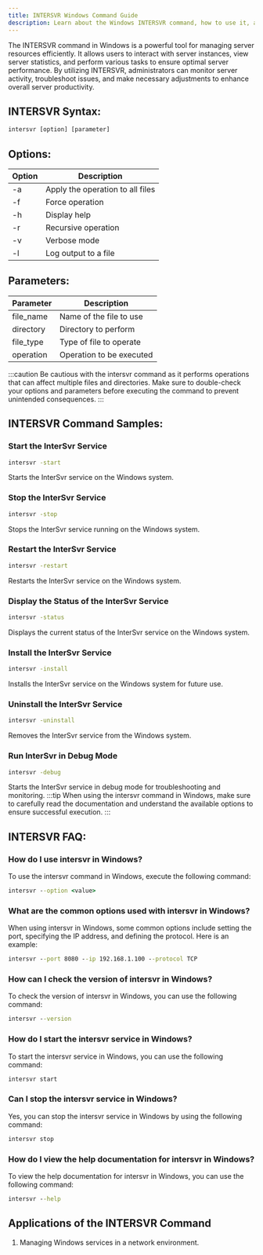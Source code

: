 ```yaml
---
title: INTERSVR Windows Command Guide
description: Learn about the Windows INTERSVR command, how to use it, and its options for managing server resources efficiently.
---
```


The INTERSVR command in Windows is a powerful tool for managing server resources efficiently. It allows users to interact with server instances, view server statistics, and perform various tasks to ensure optimal server performance. By utilizing INTERSVR, administrators can monitor server activity, troubleshoot issues, and make necessary adjustments to enhance overall server productivity.
## INTERSVR Syntax:
```cmd
intersvr [option] [parameter]
```
## Options:
| Option | Description                     |
|--------|---------------------------------|
| -a     | Apply the operation to all files |
| -f     | Force operation                  |
| -h     | Display help                     |
| -r     | Recursive operation              |
| -v     | Verbose mode                     |
| -l     | Log output to a file             |

## Parameters:
| Parameter  | Description               |
|------------|---------------------------|
| file_name  | Name of the file to use   |
| directory  | Directory to perform      |
| file_type  | Type of file to operate   |
| operation  | Operation to be executed  |

:::caution
Be cautious with the intersvr command as it performs operations that can affect multiple files and directories. Make sure to double-check your options and parameters before executing the command to prevent unintended consequences.
:::
## INTERSVR Command Samples:
### Start the InterSvr Service
```cmd
intersvr -start
```
Starts the InterSvr service on the Windows system.

### Stop the InterSvr Service
```cmd
intersvr -stop
```
Stops the InterSvr service running on the Windows system.

### Restart the InterSvr Service
```cmd
intersvr -restart
```
Restarts the InterSvr service on the Windows system.

### Display the Status of the InterSvr Service
```cmd
intersvr -status
```
Displays the current status of the InterSvr service on the Windows system.

### Install the InterSvr Service
```cmd
intersvr -install
```
Installs the InterSvr service on the Windows system for future use.

### Uninstall the InterSvr Service
```cmd
intersvr -uninstall
```
Removes the InterSvr service from the Windows system.

### Run InterSvr in Debug Mode
```cmd
intersvr -debug
```
Starts the InterSvr service in debug mode for troubleshooting and monitoring.
:::tip
When using the intersvr command in Windows, make sure to carefully read the documentation and understand the available options to ensure successful execution.
:::

## INTERSVR FAQ:
### How do I use intersvr in Windows?
To use the intersvr command in Windows, execute the following command:
```cmd
intersvr --option <value>
```

### What are the common options used with intersvr in Windows?
When using intersvr in Windows, some common options include setting the port, specifying the IP address, and defining the protocol. Here is an example:
```cmd
intersvr --port 8080 --ip 192.168.1.100 --protocol TCP
```

### How can I check the version of intersvr in Windows?
To check the version of intersvr in Windows, you can use the following command:
```cmd
intersvr --version
```

### How do I start the intersvr service in Windows?
To start the intersvr service in Windows, you can use the following command:
```cmd
intersvr start
```

### Can I stop the intersvr service in Windows?
Yes, you can stop the intersvr service in Windows by using the following command:
```cmd
intersvr stop
```

### How do I view the help documentation for intersvr in Windows?
To view the help documentation for intersvr in Windows, you can use the following command:
```cmd
intersvr --help
```
## Applications of the INTERSVR Command

1. Managing Windows services in a network environment.